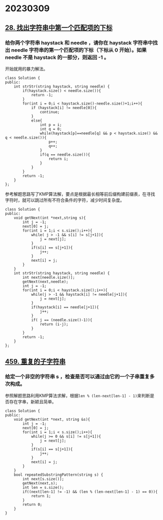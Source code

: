 # 20230309
## [28. 找出字符串中第一个匹配项的下标](https://leetcode.cn/problems/find-the-index-of-the-first-occurrence-in-a-string/)
### 给你两个字符串 haystack 和 needle ，请你在 haystack 字符串中找出 needle 字符串的第一个匹配项的下标（下标从 0 开始）。如果 needle 不是 haystack 的一部分，则返回  -1 。
开始就用的暴力解法。
```
class Solution {
public:
    int strStr(string haystack, string needle) {
        if(haystack.size() < needle.size()){
            return -1; 
        }
        for(int i = 0;i < haystack.size()-needle.size()+1;i++){
            if (haystack[i] != needle[0]){
                continue;
            }
            else{
                int p = i;
                int q = 0;
                while(haystack[p]==needle[q] && p < haystack.size() && q < needle.size()){
                    p++;
                    q++;
                }
                if(q == needle.size()){
                    return i;
                }
            }
        }
        return -1;
    }
};
```
参考解题思路写了KMP算法解，要点是根据最长相等前后缀构建前缀表，在寻找字符时，就可以跳过所有不符合条件的字符，减少时间复杂度。
```
class Solution {
public:
    void getNext(int *next,string s){
        int j = -1;
        next[0] = j;
        for(int i = 1;i < s.size();i++){
            while( j > -1 && s[i] != s[j+1]){
                j = next[j];
            }
            if(s[i] == s[j+1]){
                j++;
            }
            next[i] = j;
        }
    }
    int strStr(string haystack, string needle) {
        int next[needle.size()];
        getNext(next,needle);
        int j = -1;
        for(int i = 0;i < haystack.size();i++){
            while(j > -1 && haystack[i] != needle[j+1]){
                j = next[j];
            }
            if(haystack[i] == needle[j+1]){
                j++;
            }
            if( j == (needle.size()-1)){
                return (i-j);
            }
        }
        return -1;
    }
};
```
## [459. 重复的子字符串](https://leetcode.cn/problems/repeated-substring-pattern/)
### 给定一个非空的字符串 s ，检查是否可以通过由它的一个子串重复多次构成。
参照解题思路利用KMP算法求解，根据`len % (len-next[len-1] - 1)`来判断是否存在字串，新颖且简单。
```
class Solution {
public:
    void getNext(int *next, string &s){
        int j = -1;
        next[0] = j;
        for(int i = 1;i < s.size();i++){
            while(j >= 0 && s[i] != s[j+1]){
                j = next[j];
            }
            if(s[i] == s[j+1]){
                j++;
            }
            next[i] = j;
        }
    }
    bool repeatedSubstringPattern(string s) {
        int next[s.size()];
        getNext(next,s);
        int len = s.size();
        if((next[len-1] != -1) && (len % (len-next[len-1] - 1) == 0)){
            return 1;
        }
        return 0;
    }
}
```